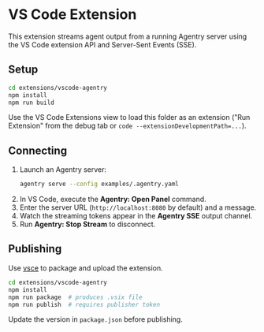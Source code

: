 # VS Code Extension

This extension streams agent output from a running Agentry server using the VS Code extension API and Server-Sent Events (SSE).

## Setup

```bash
cd extensions/vscode-agentry
npm install
npm run build
```

Use the VS Code Extensions view to load this folder as an extension ("Run Extension" from the debug tab or `code --extensionDevelopmentPath=...`).

## Connecting

1. Launch an Agentry server:
   ```bash
   agentry serve --config examples/.agentry.yaml
   ```
2. In VS Code, execute the **Agentry: Open Panel** command.
3. Enter the server URL (`http://localhost:8080` by default) and a message.
4. Watch the streaming tokens appear in the **Agentry SSE** output channel.
5. Run **Agentry: Stop Stream** to disconnect.

## Publishing

Use [vsce](https://github.com/microsoft/vsce) to package and upload the extension.

```bash
cd extensions/vscode-agentry
npm install
npm run package  # produces .vsix file
npm run publish  # requires publisher token
```

Update the version in `package.json` before publishing.
